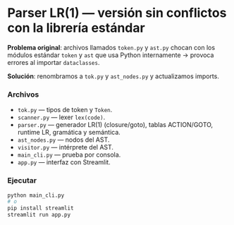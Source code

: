 
# Parser LR(1) — versión sin conflictos con la librería estándar

**Problema original**: archivos llamados `token.py` y `ast.py` chocan con los módulos
estándar `token` y `ast` que usa Python internamente → provoca errores al importar `dataclasses`.

**Solución**: renombramos a `tok.py` y `ast_nodes.py` y actualizamos imports.

### Archivos
- `tok.py` — tipos de token y `Token`.
- `scanner.py` — lexer `lex(code)`.
- `parser.py` — generador LR(1) (closure/goto), tablas ACTION/GOTO, runtime LR, gramática y semántica.
- `ast_nodes.py` — nodos del AST.
- `visitor.py` — intérprete del AST.
- `main_cli.py` — prueba por consola.
- `app.py` — interfaz con Streamlit.

### Ejecutar
```bash
python main_cli.py
# o
pip install streamlit
streamlit run app.py
```
